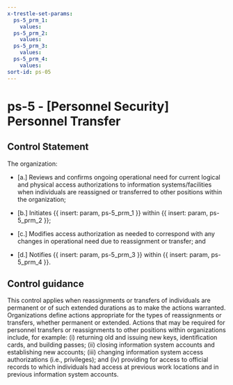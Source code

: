 ```yaml
---
x-trestle-set-params:
  ps-5_prm_1:
    values:
  ps-5_prm_2:
    values:
  ps-5_prm_3:
    values:
  ps-5_prm_4:
    values:
sort-id: ps-05
---
```


# ps-5 - \[Personnel Security\] Personnel Transfer

## Control Statement

The organization:

- \[a.\] Reviews and confirms ongoing operational need for current logical and physical access authorizations to information systems/facilities when individuals are reassigned or transferred to other positions within the organization;

- \[b.\] Initiates {{ insert: param, ps-5_prm_1 }} within {{ insert: param, ps-5_prm_2 }};

- \[c.\] Modifies access authorization as needed to correspond with any changes in operational need due to reassignment or transfer; and

- \[d.\] Notifies {{ insert: param, ps-5_prm_3 }} within {{ insert: param, ps-5_prm_4 }}.

## Control guidance

This control applies when reassignments or transfers of individuals are permanent or of such extended durations as to make the actions warranted. Organizations define actions appropriate for the types of reassignments or transfers, whether permanent or extended. Actions that may be required for personnel transfers or reassignments to other positions within organizations include, for example: (i) returning old and issuing new keys, identification cards, and building passes; (ii) closing information system accounts and establishing new accounts; (iii) changing information system access authorizations (i.e., privileges); and (iv) providing for access to official records to which individuals had access at previous work locations and in previous information system accounts.
